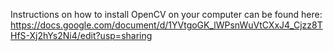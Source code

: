 Instructions on how to install OpenCV on your computer can be found here: 
https://docs.google.com/document/d/1YVtgoGK_lWPsnWuVtCXxJ4_Cjzz8THfS-Xj2hYs2Ni4/edit?usp=sharing  
